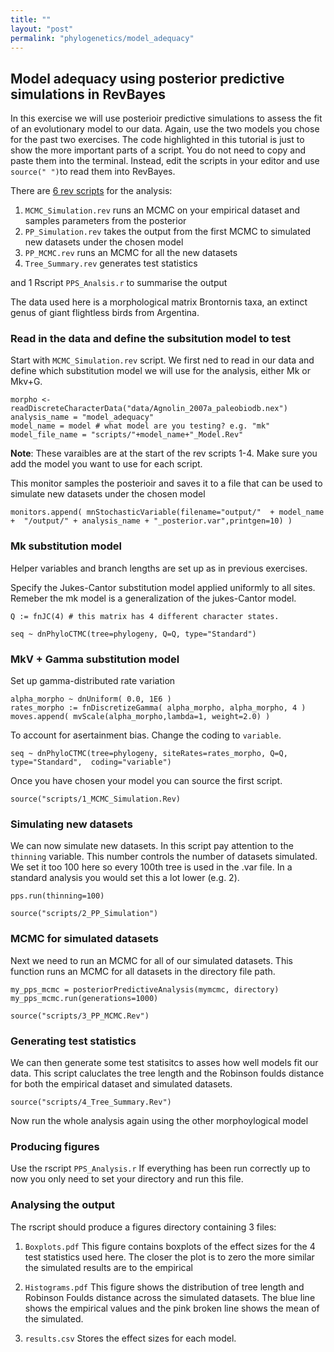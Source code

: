 ```yaml
---
title: ""
layout: "post" 
permalink: "phylogenetics/model_adequacy"
---
```


## Model adequacy using posterior predictive simulations in RevBayes

In this exercise we will use posterioir predictive simulations to assess the fit of an evolutionary model to our data. Again, use the two models you chose for the past two exercises.
The code highlighted in this tutorial is just to show the more important parts of a script. You do not need to copy and paste them into the terminal. Instead, edit the scripts in your editor and use `source(" ")`to read them into RevBayes.

There are [6 rev scripts]({{site.baseurl}}/data/7_phylogenetics/model_adequacy.zip) for the analysis:
 
1. `MCMC_Simulation.rev` runs an MCMC on your empirical dataset and samples parameters from the posterior
2. `PP_Simulation.rev` takes the output from the first MCMC to simulated new datasets under the chosen model
3. `PP_MCMC.rev` runs an MCMC for all the new datasets
4. `Tree_Summary.rev` generates test statistics


and 1 Rscript `PPS_Analsis.r` to summarise the output 

The data used here is a morphological matrix Brontornis taxa, an extinct genus of giant flightless birds from Argentina. 

### Read in the data and define the subsitution model to test 
Start with `MCMC_Simulation.rev` script. We first ned to read in our data and define which substitution model we will use for the analysis, either Mk or Mkv+G.

```
morpho <- readDiscreteCharacterData("data/Agnolin_2007a_paleobiodb.nex")
analysis_name = "model_adequacy" 
model_name = model # what model are you testing? e.g. "mk"
model_file_name = "scripts/"+model_name+"_Model.Rev"
```
**Note**: These varaibles are at the start of the rev scripts 1-4. Make sure you add the model you want to use for each script.

This monitor samples the posterioir and saves it to a file that can be used to simulate new datasets under the chosen model 

```
monitors.append( mnStochasticVariable(filename="output/"  + model_name +  "/output/" + analysis_name + "_posterior.var",printgen=10) )
```

### Mk substitution model
Helper variables and branch lengths are set up as in previous exercises. 

Specify the Jukes-Cantor substitution model applied uniformly to all sites. Remeber the mk model is a generalization of the jukes-Cantor model. 

```
Q := fnJC(4) # this matrix has 4 different character states. 

seq ~ dnPhyloCTMC(tree=phylogeny, Q=Q, type="Standard")
```
 
### MkV + Gamma substitution model
Set up gamma-distributed rate variation 

```
alpha_morpho ~ dnUniform( 0.0, 1E6 )
rates_morpho := fnDiscretizeGamma( alpha_morpho, alpha_morpho, 4 )
moves.append( mvScale(alpha_morpho,lambda=1, weight=2.0) )
``` 
   
To account for asertainment bias. Change the coding to `variable`.

```
seq ~ dnPhyloCTMC(tree=phylogeny, siteRates=rates_morpho, Q=Q, type="Standard",  coding="variable")
``` 

    
Once you have chosen your model you can source the first script.

```
source("scripts/1_MCMC_Simulation.Rev)
``` 
  
### Simulating new datasets
We can now simulate new datasets. In this script pay attention to the `thinning` variable. 
This number controls the number of datasets simulated. We set it too 100 here so every 100th tree is used in the .var file. In a standard analysis you would set this a lot lower (e.g. 2). 

```
pps.run(thinning=100)
```

```
source("scripts/2_PP_Simulation")
```

### MCMC for simulated datasets
Next we need to run an MCMC for all of our simulated datasets. This function runs an MCMC for all datasets in the directory file path. 

```
my_pps_mcmc = posteriorPredictiveAnalysis(mymcmc, directory)
my_pps_mcmc.run(generations=1000)
```

```
source("scripts/3_PP_MCMC.Rev")
```

### Generating test statistics
We can then generate some test statisitcs to asses how well models fit our data. This script caluclates the tree length and the Robinson foulds distance for both the empirical dataset and simulated datasets. 

```
source("scripts/4_Tree_Summary.Rev")
```

Now run the whole analysis again using the other morphoylogical model

### Producing figures
Use the rscript `PPS_Analysis.r`
If everything has been run correctly up to now you only need to set your directory and run this file.

### Analysing the output 

The rscript should produce a figures directory containing 3 files:

1. `Boxplots.pdf` This figure contains boxplots of the effect sizes for the 4 test statistics used here. The closer the plot is to zero the more similar the simulated results are to the empirical 

 
2. `Histograms.pdf` This figure shows the distribution of tree length and Robinson Foulds distance across the simulated datasets. The blue line shows the empirical values and the pink  broken line shows the mean of the simulated. 


3. `results.csv` Stores the effect sizes for each model.
